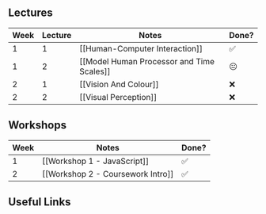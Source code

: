```table-of-contents
```

## Lectures

| Week | Lecture | Notes                                     | Done? |
| ---- | ------- | ----------------------------------------- | ----- |
| 1    | 1       | [[Human-Computer Interaction]]            | ✅     |
| 1    | 2       | [[Model Human Processor and Time Scales]] | 😐    |
| 2    | 1       | [[Vision And Colour]]                     | ❌     |
| 2    | 2       | [[Visual Perception]]                     | ❌     |


## Workshops

| Week | Notes                             | Done? |
| ---- | --------------------------------- | ----- |
| 1    | [[Workshop 1 - JavaScript]]       | ✅     |
| 2    | [[Workshop 2 - Coursework Intro]] | ✅     |

## Useful Links